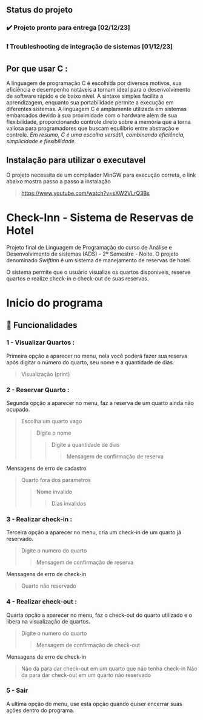 ## Status do projeto 
  ### ✔️ Projeto pronto para entrega [02/12/23]
  ### ❗  Troubleshooting de integração de sistemas [01/12/23]

## Por que usar C :

A linguagem de programação C é escolhida por diversos motivos, sua eficiência e desempenho notáveis a tornam ideal para o desenvolvimento de software rápido e de baixo nível. A sintaxe simples facilita a aprendizagem, enquanto sua portabilidade permite a execução em diferentes sistemas. A linguagem C é amplamente utilizada em sistemas embarcados devido à sua proximidade com o hardware além de sua flexibilidade, proporcionando controle direto sobre a memória que a torna valiosa para programadores que buscam equilíbrio entre abstração e controle. _Em resumo, C é uma escolha versátil, combinando eficiência, simplicidade e flexibilidade._

## Instalação para utilizar o executavel 
O projeto necessita de um compilador MinGW para execução correta, o link abaixo mostra passo a passo a instalação
  >https://www.youtube.com/watch?v=sXW2VLrQ3Bs

# Check-Inn - Sistema de Reservas de Hotel
Projeto final de Linguagem de Programação do curso de Análise e Desenvolvimento de sistemas (ADS) - 2º Semestre - Noite. O projeto denominado _Swiftinn_ é um sistema de manejamento de reservas de hotel. 

O sistema permite que o usuário visualize os quartos disponiveis, reserve quartos e realize check-in e check-out de suas reservas. 

# Inicio do programa

## 🔨 Funcionalidades 
### 1 - Visualizar Quartos :
Primeira opção a aparecer no menu, nela você poderá fazer sua reserva após digitar o número do quarto, seu nome e a quantidade de dias.
  >Visualização (print)

### 2 - Reservar Quarto :
Segunda opção a aparecer no menu, faz a reserva de um quarto ainda não ocupado. 
  >Escolha um quarto vago
  >>Digite o nome
  >>>Digite a quantidade de dias
  >>>>Mensagem de confirmação de reserva

Mensagens de erro de cadastro 
  >Quarto fora dos parametros
  >>Nome invalido
  >>>Dias invalidos

### 3 - Realizar check-in :
Terceira opção a aparecer no menu, cria um check-in de um quarto já reservado. 
  >Digite o numero do quarto
  >>Mensagem de confirmação de reserva

Mensagens de erro de check-in
  >Quarto não reservado 

### 4 - Realizar check-out :
Quarta opção a aparecer no menu, faz o check-out do quarto utilizado e o libera na visualização de quartos. 
  >Digite o numero do quarto
  >>Mensagem de confirmação de check-out

Mensagens de erro de check-in
  >Não da para dar check-out em um quarto que não tenha check-in
  >Não da para dar check-out em um quarto não reservado

### 5 - Sair
A ultima opção do menu, use esta opção quando quiser encerrar suas ações dentro do programa.
